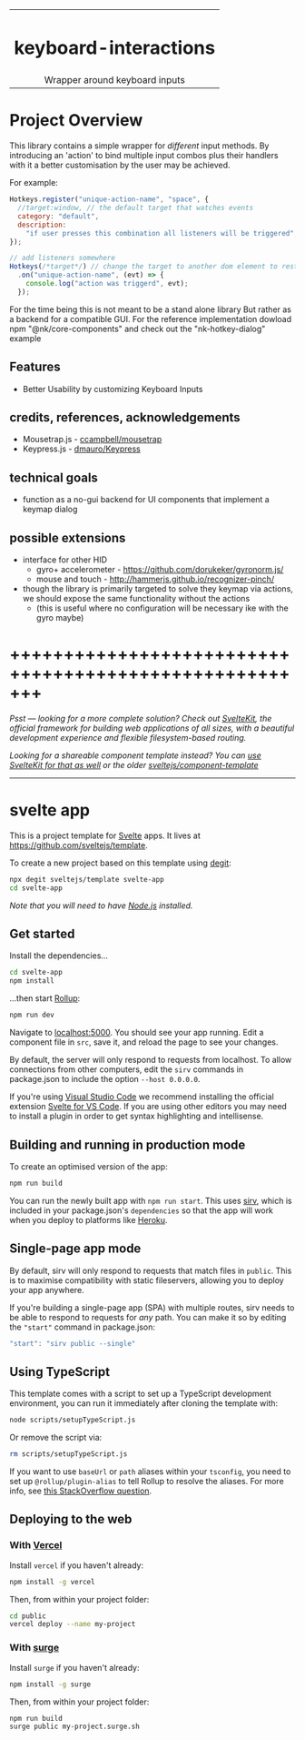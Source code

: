 |                                                                                                                   |
| :---------------------------------------------------------------------------------------------------------------: |
|                                          <h1>keyboard-interactions</h1>                                           |
|                                          Wrapper around keyboard inputs                                           |

# Project Overview

This library contains a simple wrapper for _different_ input methods. By introducing an 'action' to bind multiple input combos plus their handlers with it a better customisation by the user may be achieved.

For example:

```javascript
Hotkeys.register("unique-action-name", "space", {
  //target:window, // the default target that watches events
  category: "default",
  description:
    "if user presses this combination all listeners will be triggered",
});

// add listeners somewhere
Hotkeys(/*target*/) // change the target to another dom element to restrict targets
  .on("unique-action-name", (evt) => {
    console.log("action was triggerd", evt);
  });
```

For the time being this is not meant to be a stand alone library
But rather as a backend for a compatible GUI.
For the reference implementation dowload npm "@nk/core-components" and check out the "nk-hotkey-dialog" example

## Features

- Better Usability by customizing Keyboard Inputs

## credits, references, acknowledgements

- Mousetrap.js - [ccampbell/mousetrap](https://github.com/ccampbell/mousetrap)
- Keypress.js - [dmauro/Keypress](https://github.com/dmauro/Keypress/)

## technical goals

- function as a no-gui backend for UI components that implement a keymap dialog

## possible extensions

- interface for other HID
  - gyro+ accelerometer - https://github.com/dorukeker/gyronorm.js/
  - mouse and touch - http://hammerjs.github.io/recognizer-pinch/
- though the library is primarily targeted to solve they keymap via actions, we should expose the same functionality without the actions
  - (this is useful where no configuration will be necessary ike with the gyro maybe)

# +++++++++++++++++++++++++++++++++++++++++++++++++++++++


*Psst — looking for a more complete solution? Check out [SvelteKit](https://kit.svelte.dev), the official framework for building web applications of all sizes, with a beautiful development experience and flexible filesystem-based routing.*

*Looking for a shareable component template instead? You can [use SvelteKit for that as well](https://kit.svelte.dev/docs#packaging) or the older [sveltejs/component-template](https://github.com/sveltejs/component-template)*

---

# svelte app

This is a project template for [Svelte](https://svelte.dev) apps. It lives at https://github.com/sveltejs/template.

To create a new project based on this template using [degit](https://github.com/Rich-Harris/degit):

```bash
npx degit sveltejs/template svelte-app
cd svelte-app
```

*Note that you will need to have [Node.js](https://nodejs.org) installed.*


## Get started

Install the dependencies...

```bash
cd svelte-app
npm install
```

...then start [Rollup](https://rollupjs.org):

```bash
npm run dev
```

Navigate to [localhost:5000](http://localhost:5000). You should see your app running. Edit a component file in `src`, save it, and reload the page to see your changes.

By default, the server will only respond to requests from localhost. To allow connections from other computers, edit the `sirv` commands in package.json to include the option `--host 0.0.0.0`.

If you're using [Visual Studio Code](https://code.visualstudio.com/) we recommend installing the official extension [Svelte for VS Code](https://marketplace.visualstudio.com/items?itemName=svelte.svelte-vscode). If you are using other editors you may need to install a plugin in order to get syntax highlighting and intellisense.

## Building and running in production mode

To create an optimised version of the app:

```bash
npm run build
```

You can run the newly built app with `npm run start`. This uses [sirv](https://github.com/lukeed/sirv), which is included in your package.json's `dependencies` so that the app will work when you deploy to platforms like [Heroku](https://heroku.com).


## Single-page app mode

By default, sirv will only respond to requests that match files in `public`. This is to maximise compatibility with static fileservers, allowing you to deploy your app anywhere.

If you're building a single-page app (SPA) with multiple routes, sirv needs to be able to respond to requests for *any* path. You can make it so by editing the `"start"` command in package.json:

```js
"start": "sirv public --single"
```

## Using TypeScript

This template comes with a script to set up a TypeScript development environment, you can run it immediately after cloning the template with:

```bash
node scripts/setupTypeScript.js
```

Or remove the script via:

```bash
rm scripts/setupTypeScript.js
```

If you want to use `baseUrl` or `path` aliases within your `tsconfig`, you need to set up `@rollup/plugin-alias` to tell Rollup to resolve the aliases. For more info, see [this StackOverflow question](https://stackoverflow.com/questions/63427935/setup-tsconfig-path-in-svelte).

## Deploying to the web

### With [Vercel](https://vercel.com)

Install `vercel` if you haven't already:

```bash
npm install -g vercel
```

Then, from within your project folder:

```bash
cd public
vercel deploy --name my-project
```

### With [surge](https://surge.sh/)

Install `surge` if you haven't already:

```bash
npm install -g surge
```

Then, from within your project folder:

```bash
npm run build
surge public my-project.surge.sh
```
